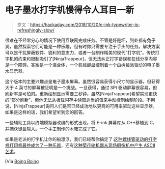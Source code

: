 # 电子墨水打字机慢得令人耳目一新

> 原文：<https://hackaday.com/2018/10/20/e-ink-typewriter-is-refreshingly-slow/>

很难在不经常分心的情况下使用互联网完成任务。不管是好是坏，到处都有兔子洞，虽然探索它们可能是一种乐趣，但有时你只需要专注于手头的任务。解决方案可以是干扰屏蔽软件、锐利的意志力，或者一台制作精美的现代“打字机”。传统打字机的约束和限制吸引了[NinjaTrappeur]，但无法纠正打字错误和在线分享内容是一个障碍。答案是一个混合体，一个机械键盘控制着一个由树莓派驱动的电子墨水显示器。

这个版本的主要兴趣点是电子墨水屏幕。虽然很容易获得小尺寸的显示器，但获得大于 4 英寸的屏幕被证明是一个挑战。一旦获得，通过 SPI 驱动屏幕很容易，但刷新率是可怕的。重新绘制显示需要三秒钟，虽然[NinjaTrappeur]希望实现更快的“部分刷新”，但他无法从板载闪存中读取适当的值来手动控制绘制阶段。不用说，[NinjaTrappeur]询问人们是否已经成功地以更高的可用率驱动这些显示器，如果是这样的话，我们希望听到您的回答。

一些辅助工具以终端模拟器改编的形式出现，将 E-ink 屏幕库从 C++移植到 C，并捕获键盘输入。一个手工制作的木箱完成了它。

如果是老派的打字机让你的船漂浮，我们已经帮你搞定了:[这种螺线管驱动的打字机打印机最终成为了一种乐器](https://hackaday.com/2015/06/27/typewriter-types-plays-music/)，还有[这种菊花轮机器从现场摄像机中产生 ASCII 艺术](https://hackaday.com/2015/04/21/ascii-art-with-pure-data-and-a-typewriter/)。

[Via [Boing Boing](https://boingboing.net/2018/10/18/how-to-make-your-own-distracti.html)